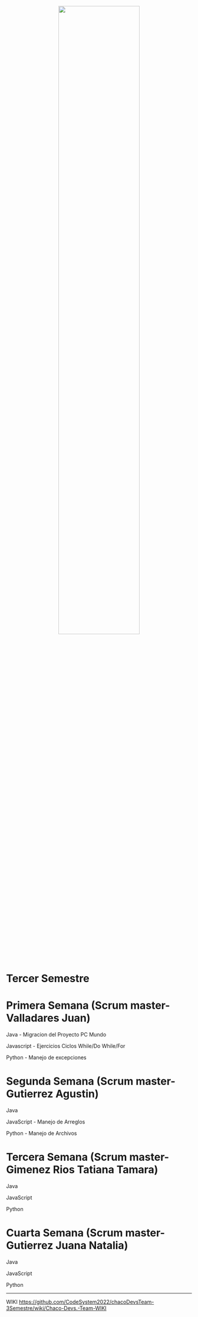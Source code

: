 <p align="center" width="100%">
    <img width="66%" src="https://user-images.githubusercontent.com/70241433/232639040-e612842b-8f49-4208-a575-4880aa5cf110.jpeg"> 
</p>

# Tercer Semestre

# Primera Semana (Scrum master-Valladares Juan)

  Java - Migracion del Proyecto PC Mundo
  
  Javascript - Ejercicios Ciclos While/Do While/For
  
  Python - Manejo de excepciones
  
# Segunda Semana (Scrum master-Gutierrez Agustin)

  Java
  
  JavaScript - Manejo de Arreglos 
  
  Python - Manejo de Archivos 
  
  # Tercera Semana (Scrum master-Gimenez Rios Tatiana Tamara)
  
  Java
  
  JavaScript 
  
  Python 
  
   # Cuarta Semana (Scrum master-Gutierrez Juana Natalia)
  
  Java
  
  JavaScript 
  
  Python 
  
  
  -------------------------------------------------------------------------------------------------------------------------------------------------------------------
  WIKI https://github.com/CodeSystem2022/chacoDevsTeam-3Semestre/wiki/Chaco-Devs.-Team-WIKI
